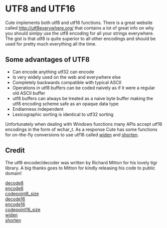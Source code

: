 # UTF8 and UTF16

Cute implements both utf8 and utf16 functions. There is a great website called http://utf8everywhere.org/ that contains a lot of great info on why you should simlpy use the utf8 encoding for all your strings everywhere. The gist is that utf8 is quite superior to all other encodings and should be used for pretty much everything all the time.

## Some advantages of UTF8

* Can encode anything utf32 can encode
* Is very widely used on the web and everywhere else
* Completely backwards compatible with typical ASCII
* Operations in utf8 buffers can be coded naively as if it were a regular old ASCII buffer
* utf8 buffers can always be treated as a naive byte buffer making the utf8 encoding scheme safe as an opaque data type
* Endianness independent
* Lexicographic sorting is identical to utf32 sorting

Unfortunately when dealing with Windows functions many APIs accept utf16 encodings in the form of wchar_t. As a response Cute has some functions for on-the-fly conversions to use utf16 called [widen](https://github.com/RandyGaul/cute_framework/blob/master/docs/string/utf8/widen.md) and [shorten](https://github.com/RandyGaul/cute_framework/blob/master/docs/string/utf8/shorten.md).

## Credit

The utf8 encoder/decoder was written by Richard Mitton for his lovely tigr library. A big thanks goes to Mitton for kindly releasing his code to public domain!

[decode8](https://github.com/RandyGaul/cute_framework/blob/master/docs/string/utf8/decode8.md)  
[encode8](https://github.com/RandyGaul/cute_framework/blob/master/docs/string/utf8/encode8.md)  
[codepoint8_size](https://github.com/RandyGaul/cute_framework/blob/master/docs/string/utf8/codepoint8_size.md)  
[decode16](https://github.com/RandyGaul/cute_framework/blob/master/docs/string/utf8/decode16.md)  
[encode16](https://github.com/RandyGaul/cute_framework/blob/master/docs/string/utf8/encode16.md)  
[codepoint16_size](https://github.com/RandyGaul/cute_framework/blob/master/docs/string/utf8/codepoint16_size.md)  
[widen](https://github.com/RandyGaul/cute_framework/blob/master/docs/string/utf8/widen.md)  
[shorten](https://github.com/RandyGaul/cute_framework/blob/master/docs/string/utf8/shorten.md)  
